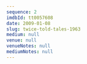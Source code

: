 ```yaml
---
sequence: 2
imdbId: tt0057608
date: 2009-01-08
slug: twice-told-tales-1963
medium: null
venue: null
venueNotes: null
mediumNotes: null
---
```


